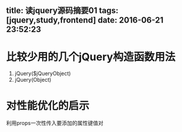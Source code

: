 title: 读jquery源码摘要01
tags: [jquery,study,frontend]
date: 2016-06-21 23:52:23
---

比较少用的几个jQuery构造函数用法
=====
1. jQuery($jQueryObject)
2. jQuery(Object)

对性能优化的启示
====
利用props一次性传入要添加的属性键值对
